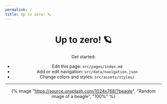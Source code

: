 ```yaml
---
permalink: /
title: Up to zero! 🪐
---
```


<header id="page-header">
  <h1>
    Up to zero! 🪐
  </h1>
  <p>Get started:</p>
  <ul>
    <li>Edit this page: <code>src/pages/index.md</code></li>
    <li>Add or edit navigation: <code>src/data/navigation.json</code></li>
    <li>Change colors and styles: <code>src/assets/styles/</code></li>
  </ul>

  <hr>

  {% image "https://source.unsplash.com/1024x768/?beagle", "Random image of a beagle", "100%" %}

</header>